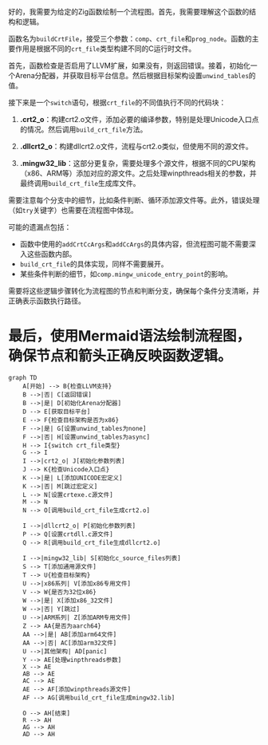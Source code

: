 好的，我需要为给定的Zig函数绘制一个流程图。首先，我需要理解这个函数的结构和逻辑。

函数名为`buildCrtFile`，接受三个参数：`comp`、`crt_file`和`prog_node`。函数的主要作用是根据不同的`crt_file`类型构建不同的C运行时文件。

首先，函数检查是否启用了LLVM扩展，如果没有，则返回错误。接着，初始化一个Arena分配器，并获取目标平台信息。然后根据目标架构设置`unwind_tables`的值。

接下来是一个`switch`语句，根据`crt_file`的不同值执行不同的代码块：

1. **.crt2_o**：构建crt2.o文件，添加必要的编译参数，特别是处理Unicode入口点的情况。然后调用`build_crt_file`方法。

2. **.dllcrt2_o**：构建dllcrt2.o文件，流程与crt2.o类似，但使用不同的源文件。

3. **.mingw32_lib**：这部分更复杂，需要处理多个源文件，根据不同的CPU架构（x86、ARM等）添加对应的源文件。之后处理winpthreads相关的参数，并最终调用`build_crt_file`生成库文件。

需要注意每个分支中的细节，比如条件判断、循环添加源文件等。此外，错误处理（如`try`关键字）也需要在流程图中体现。

可能的遗漏点包括：
- 函数中使用的`addCrtCcArgs`和`addCcArgs`的具体内容，但流程图可能不需要深入这些函数内部。
- `build_crt_file`的具体实现，同样不需要展开。
- 某些条件判断的细节，如`comp.mingw_unicode_entry_point`的影响。

需要将这些逻辑步骤转化为流程图的节点和判断分支，确保每个条件分支清晰，并正确表示函数执行路径。

最后，使用Mermaid语法绘制流程图，确保节点和箭头正确反映函数逻辑。
================================================
```mermaid
graph TD
    A[开始] --> B{检查LLVM支持}
    B -->|否| C[返回错误]
    B -->|是| D[初始化Arena分配器]
    D --> E[获取目标平台]
    E --> F{检查目标架构是否为x86}
    F -->|是| G[设置unwind_tables为none]
    F -->|否| H[设置unwind_tables为async]
    H --> I{switch crt_file类型}
    G --> I
    I -->|crt2_o| J[初始化参数列表]
    J --> K{检查Unicode入口点}
    K -->|是| L[添加UNICODE宏定义]
    K -->|否| M[跳过宏定义]
    L --> N[设置crtexe.c源文件]
    M --> N
    N --> O[调用build_crt_file生成crt2.o]
    
    I -->|dllcrt2_o| P[初始化参数列表]
    P --> Q[设置crtdll.c源文件]
    Q --> R[调用build_crt_file生成dllcrt2.o]
    
    I -->|mingw32_lib| S[初始化c_source_files列表]
    S --> T[添加通用源文件]
    T --> U{检查目标架构}
    U -->|x86系列| V[添加x86专用文件]
    V --> W{是否为32位x86}
    W -->|是| X[添加x86_32文件]
    W -->|否| Y[跳过]
    U -->|ARM系列| Z[添加ARM专用文件]
    Z --> AA{是否为aarch64}
    AA -->|是| AB[添加arm64文件]
    AA -->|否| AC[添加arm32文件]
    U -->|其他架构| AD[panic]
    Y --> AE[处理winpthreads参数]
    X --> AE
    AB --> AE
    AC --> AE
    AE --> AF[添加winpthreads源文件]
    AF --> AG[调用build_crt_file生成mingw32.lib]
    
    O --> AH[结束]
    R --> AH
    AG --> AH
    AD --> AH
```